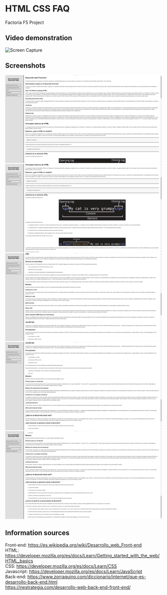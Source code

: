 # HTML CSS FAQ

Factoría F5 Project

## Video demonstration

![Screen Capture](assets/videos/screen-capture.gif)

## Screenshots

![Screenshot 1](assets/photo/Screenshot-1.png)
![Screenshot 2](assets/photo/Screenshot-2.png)
![Screenshot 3](assets/photo/Screenshot-3.png)
![Screenshot 4](assets/photo/Screenshot-4.png)
![Screenshot 5](assets/photo/Screenshot-5.png)

## Information sources

Front-end: https://es.wikipedia.org/wiki/Desarrollo_web_Front-end <br />
HTML: https://developer.mozilla.org/es/docs/Learn/Getting_started_with_the_web/HTML_basics <br />
CSS: https://developer.mozilla.org/es/docs/Learn/CSS <br />
Javascript: https://developer.mozilla.org/es/docs/Learn/JavaScript <br />
Back-end: https://www.zorraquino.com/diccionario/internet/que-es-desarrollo-back-end.html <br />
https://nestrategia.com/desarrollo-web-back-end-front-end/